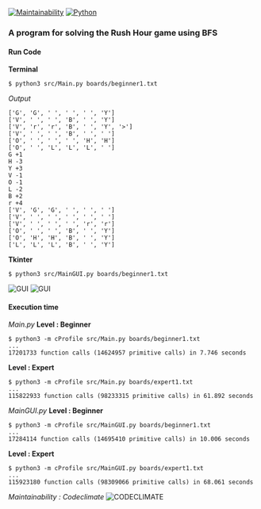 [![Maintainability](https://api.codeclimate.com/v1/badges/faa6e65de2852bf0e795/maintainability)](https://codeclimate.com/github/akinariobi/rush-hour-bfs/maintainability)
[![Python](https://img.shields.io/badge/python-3.5-blue.svg)](https://www.python.org/downloads/release/python-350/)

### A program for solving the Rush Hour game using BFS

#### Run Code 

**Terminal**

```
$ python3 src/Main.py boards/beginner1.txt
```
*Output*
```
['G', 'G', ' ', ' ', ' ', 'Y']
['V', ' ', ' ', 'B', ' ', 'Y']
['V', 'r', 'r', 'B', ' ', 'Y', '>']
['V', ' ', ' ', 'B', ' ', ' ']
['O', ' ', ' ', ' ', 'H', 'H']
['O', ' ', 'L', 'L', 'L', ' ']
G +1
H -3
Y +3
V -1
O -1
L -2
B +2
r +4
['V', 'G', 'G', ' ', ' ', ' ']
['V', ' ', ' ', ' ', ' ', ' ']
['V', ' ', ' ', ' ', 'r', 'r']
['O', ' ', ' ', 'B', ' ', 'Y']
['O', 'H', 'H', 'B', ' ', 'Y']
['L', 'L', 'L', 'B', ' ', 'Y']
```
**Tkinter**

```
$ python3 src/MainGUI.py boards/beginner1.txt
```
![GUI](https://pp.userapi.com/c841325/v841325491/5bb18/pHbRsFIB9Uc.jpg)
![GUI](https://pp.userapi.com/c841325/v841325491/5bb20/EbJxGP95rVw.jpg)

#### Execution time

*Main.py*
**Level : Beginner**
```
$ python3 -m cProfile src/Main.py boards/beginner1.txt
...
17201733 function calls (14624957 primitive calls) in 7.746 seconds
```
**Level : Expert**
```
$ python3 -m cProfile src/Main.py boards/expert1.txt
...
115822933 function calls (98233315 primitive calls) in 61.892 seconds
```
*MainGUI.py*
**Level : Beginner**
```
$ python3 -m cProfile src/MainGUI.py boards/beginner1.txt
...
17284114 function calls (14695410 primitive calls) in 10.006 seconds
```
**Level : Expert**
```
$ python3 -m cProfile src/MainGUI.py boards/expert1.txt
...
115923180 function calls (98309066 primitive calls) in 68.061 seconds
```

*Maintainability : Codeclimate*
![CODECLIMATE](https://pp.userapi.com/c841325/v841325491/5bb29/V0gcyED745g.jpg)



